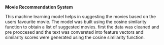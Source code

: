 **Movie Recommendation System**


This machine learning model helps in suggesting the movies based on the users favourite movie. The model was built using the cosine similarity function to obtain a list of suggested movies. first the data was cleaned and pre proccesed and the text was convereted into feature vectors and similarity scores were generated using the cosine similarity function.
